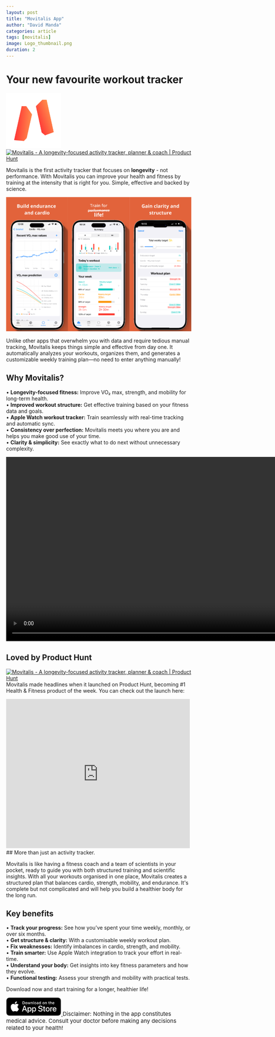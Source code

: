 ```yaml
---
layout: post
title: "Movitalis App"
author: "David Manda"
categories: article
tags: [movitalis]
image: Logo_thumbnail.png
duration: 2
---
```


# Your new favourite workout tracker

<img src="/assets/img/LogoMovitalis.png" alt="drawing" height="150"/>
<a href="https://www.producthunt.com/posts/movitalis?embed=true&utm_source=badge-top-post-topic-badge&utm_medium=badge&utm_souce=badge-movitalis" target="_blank"><img src="https://api.producthunt.com/widgets/embed-image/v1/top-post-topic-badge.svg?post_id=940015&theme=light&period=weekly&topic_id=43&t=1747130326831" alt="Movitalis - A&#0032;longevity&#0045;focused&#0032;activity&#0032;tracker&#0044;&#0032;planner&#0032;&#0038;&#0032;coach | Product Hunt" style="width: 250px; height: 54px;" width="250" height="54" /></a>

Movitalis is the first activity tracker that focuses on **longevity** - not performance. With Movitalis you can improve your health and fitness by training at the intensity that is right for you. Simple, effective and backed by science.

<img src="/assets/img/Preview.png" alt="drawing">

Unlike other apps that overwhelm you with data and require tedious manual tracking, Movitalis keeps things simple and effective from day one. It automatically analyzes your workouts, organizes them, and generates a customizable weekly training plan—no need to enter anything manually!

## Why Movitalis?

• **Longevity-focused fitness:** Improve VO₂ max, strength, and mobility for long-term health.  
• **Improved workout structure:** Get effective training based on your fitness data and goals.  
• **Apple Watch workout tracker:** Train seamlessly with real-time tracking and automatic sync.  
• **Consistency over perfection:** Movitalis meets you where you are and helps you make good use of your time.  
• **Clarity & simplicity:** See exactly what to do next without unnecessary complexity.

<video height="500" autoplay muted loop>
  <source src="/assets/img/Quiz_preview.mov" type="video/mp4">
Your browser does not support the video tag.
</video>

## Loved by Product Hunt
<a href="https://www.producthunt.com/posts/movitalis?embed=true&utm_source=badge-top-post-topic-badge&utm_medium=badge&utm_souce=badge-movitalis" target="_blank"><img src="https://api.producthunt.com/widgets/embed-image/v1/top-post-topic-badge.svg?post_id=940015&theme=light&period=weekly&topic_id=43&t=1747130326831" alt="Movitalis - A&#0032;longevity&#0045;focused&#0032;activity&#0032;tracker&#0044;&#0032;planner&#0032;&#0038;&#0032;coach | Product Hunt" style="width: 250px; height: 54px;" width="250" height="54" /></a>
Movitalis made headlines when it launched on Product Hunt, becoming #1 Health & Fitness product of the week. You can check out the launch here:
<iframe style="border: none;" src="https://cards.producthunt.com/cards/posts/940015?v=1" width="500" height="405" frameborder="0" scrolling="no" allowfullscreen></iframe>
## More than just an activity tracker.

Movitalis is like having a fitness coach and a team of scientists in your pocket, ready to guide you with both structured training and scientific insights.
With all your workouts organised in one place, Movitalis creates a structured plan that balances cardio, strength, mobility, and endurance. It's complete but not complicated and will help you build a healthier body for the long run.

## Key benefits

• **Track your progress:** See how you’ve spent your time weekly, monthly, or over six months.  
• **Get structure & clarity:** With a customisable weekly workout plan.  
• **Fix weaknesses:** Identify imbalances in cardio, strength, and mobility.  
• **Train smarter:** Use Apple Watch integration to track your effort in real-time.  
• **Understand your body:** Get insights into key fitness parameters and how they evolve.  
• **Functional testing:** Assess your strength and mobility with practical tests.

Download now and start training for a longer, healthier life!

<a href="https://apps.apple.com/ro/app/movitalis-fitness-tracking/id6470913447" target="_blank">
    <img src="/assets/img/Download_on_the_App_Store_Badge_RO_RGB_blk_100317.svg" height="50" alt="Download on the App Store">
</a>

<span style="font-size: 15px">
Disclaimer:
Nothing in the app constitutes medical advice. Consult your doctor before making any decisions related to your health!
